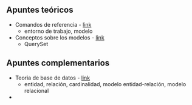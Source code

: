 ## Apuntes teóricos

- Comandos de referencia - [link](https://github.com/diegoaaron/repositorio/blob/main/django/apuntes/django_resume_00.md#comandos-de-referencia)
  - entorno de trabajo, modelo
- Conceptos sobre los modelos - [link]()
  - QuerySet

## Apuntes complementarios

- Teoria de base de datos - [link](https://github.com/diegoaaron/repositorio/blob/main/django/apuntes/django_resume_01.md#teoria-de-base-de-datos)
  - entidad, relación, cardinalidad, modelo entidad-relación, modelo relacional
- 